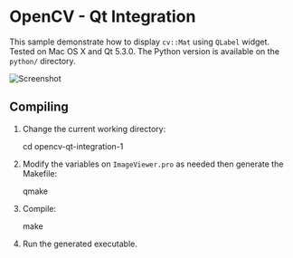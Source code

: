 OpenCV - Qt Integration
=======================

This sample demonstrate how to display `cv::Mat` using `QLabel` widget. Tested on Mac OS X and Qt 5.3.0. The Python version is available on the `python/` directory.

![Screenshot](http://i.imgur.com/px3YKoo.png)

Compiling
---------

1. Change the current working directory:

    cd opencv-qt-integration-1

2. Modify the variables on `ImageViewer.pro` as needed then generate the Makefile:

    qmake

3. Compile:

    make

4. Run the generated executable.

